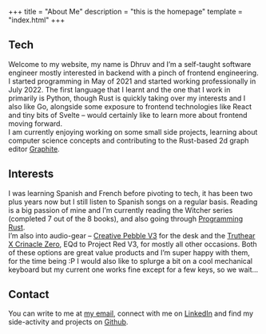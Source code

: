 +++
title = "About Me"
description = "this is the homepage"
template = "index.html"
+++

## Tech

Welcome to my website, my name is Dhruv and I’m a self-taught software engineer mostly interested in backend with a pinch of frontend engineering. I started programming in May of 2021 and started working professionally in July 2022. The first language that I learnt and the one that I work in primarily is Python, though Rust is quickly taking over my interests and I also like Go, alongside some exposure to frontend technologies like React and tiny bits of Svelte – would certainly like to learn more about frontend moving forward.  
I am currently enjoying working on some small side projects, learning about computer science concepts and contributing to the Rust-based 2d graph editor [Graphite](https://github.com/GraphiteEditor/Graphite).

## Interests

I was learning Spanish and French before pivoting to tech, it has been two plus years now but I still listen to Spanish songs on a regular basis. Reading is a big passion of mine and I’m currently reading the Witcher series (completed 7 out of the 8 books), and also going through [Programming Rust](https://www.oreilly.com/library/view/programming-rust-2nd/9781492052586/).  
I’m also into audio-gear – [Creative Pebble V3](https://en.creative.com/p/speakers/creative-pebble-v3) for the desk and the [Truthear X Crinacle Zero](https://shenzhenaudio.com/products/truthear-zero-earphone-dual-dynamic-drivers-pu-lcp-composite-diaphragm-in-ear-headphone), EQd to Project Red V3, for mostly all other occasions. Both of these options are great value products and I’m super happy with them, for the time being :P
I would also like to splurge a bit on a cool mechanical keyboard but my current one works fine except for a few keys, so we wait...

## Contact

You can write to me at [my email](mailto:dhruvahuja2k@gmail.com), connect with me on [LinkedIn](https://www.linkedin.com/in/dhruvahuja2k/) and find my side-activity and projects on [Github](https://github.com/dhruv-ahuja/).
